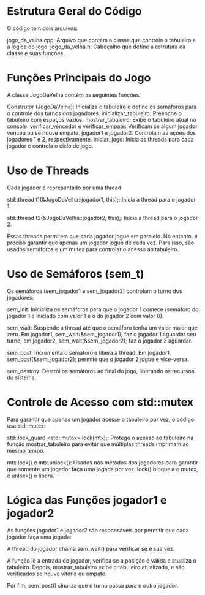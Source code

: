 # Estrutura Geral do Código
O código tem dois arquivos:

jogo_da_velha.cpp: Arquivo que contém a classe que controla o tabuleiro e a lógica do jogo.
jogo_da_velha.h: Cabeçalho que define a estrutura da classe e suas funções.

# Funções Principais do Jogo
A classe JogoDaVelha contém as seguintes funções:

Construtor (JogoDaVelha): Inicializa o tabuleiro e define os semáforos para o controle dos turnos dos jogadores.
inicializar_tabuleiro: Preenche o tabuleiro com espaços vazios.
mostrar_tabuleiro: Exibe o tabuleiro atual no console.
verificar_vencedor e verificar_empate: Verificam se algum jogador venceu ou se houve empate.
jogador1 e jogador2: Controlam as ações dos jogadores 1 e 2, respectivamente.
iniciar_jogo: Inicia as threads para cada jogador e controla o ciclo de jogo.

# Uso de Threads
Cada jogador é representado por uma thread:

std::thread t1(&JogoDaVelha::jogador1, this);: Inicia a thread para o jogador 1.

std::thread t2(&JogoDaVelha::jogador2, this);: Inicia a thread para o jogador 2.

Essas threads permitem que cada jogador jogue em paralelo. No entanto, é preciso garantir que apenas um jogador jogue de cada vez. Para isso, são usados semáforos e um mutex para controlar o acesso ao tabuleiro.

# Uso de Semáforos (sem_t)
Os semáforos (sem_jogador1 e sem_jogador2) controlam o turno dos jogadores:

sem_init: Inicializa os semáforos para que o jogador 1 comece (semáforo do jogador 1 é iniciado com valor 1 e o do jogador 2 com valor 0).

sem_wait: Suspende a thread até que o semáforo tenha um valor maior que zero. Em jogador1, sem_wait(&sem_jogador1); faz o jogador 1 aguardar seu turno; em jogador2, sem_wait(&sem_jogador2); faz o jogador 2 aguardar.

sem_post: Incrementa o semáforo e libera a thread. Em jogador1, sem_post(&sem_jogador2); permite que o jogador 2 jogue e vice-versa.

sem_destroy: Destrói os semáforos ao final do jogo, liberando os recursos do sistema.

# Controle de Acesso com std::mutex
Para garantir que apenas um jogador acesse o tabuleiro por vez, o código usa std::mutex:

std::lock_guard \<std::mutex> lock(mtx);: Protege o acesso ao tabuleiro na função mostrar_tabuleiro para evitar que múltiplas threads imprimam ao mesmo tempo.

mtx.lock() e mtx.unlock(): Usados nos métodos dos jogadores para garantir que somente um jogador faça uma jogada por vez. lock() bloqueia o mutex, e unlock() o libera.

# Lógica das Funções jogador1 e jogador2
As funções jogador1 e jogador2 são responsáveis por permitir que cada jogador faça uma jogada:

A thread do jogador chama sem_wait() para verificar se é sua vez.

A função lê a entrada do jogador, verifica se a posição é válida e atualiza o tabuleiro.
Depois, mostrar_tabuleiro exibe o tabuleiro atualizado, e são verificados se houve vitória ou empate.

Por fim, sem_post() sinaliza que o turno passa para o outro jogador.